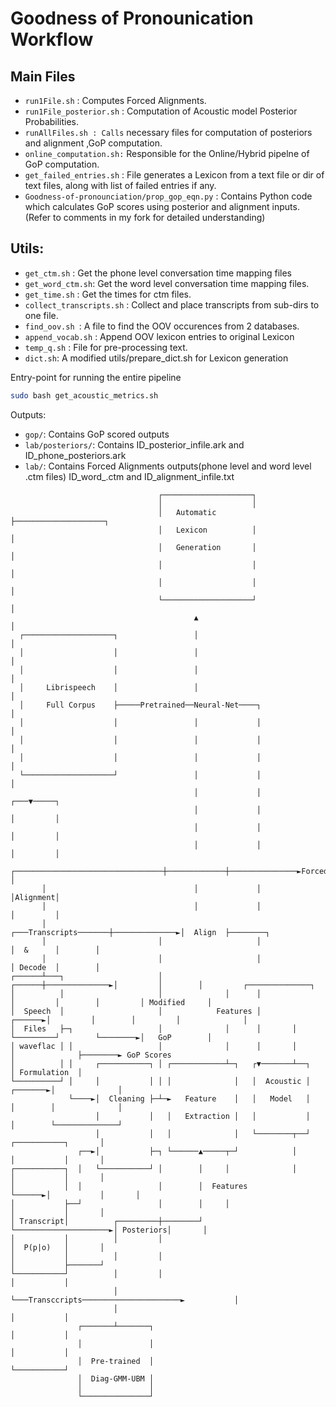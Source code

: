 
# Goodness of Pronounication Workflow

## Main Files
- `run1File.sh` : Computes Forced Alignments.
- `run1File_posterior.sh` : Computation of Acoustic model Posterior Probabilities.
- `runAllFiles.sh : Calls` necessary files for computation of posteriors and alignment ,GoP computation.
- `online_computation.sh:` Responsible for the Online/Hybrid pipelne of GoP computation.
- `get_failed_entries.sh` : File generates a Lexicon from a text file or dir of text files, along with list of failed entries if any.
- `Goodness-of-pronounciation/prop_gop_eqn.py` : Contains Python code which calculates GoP scores using posterior and alignment inputs. (Refer to comments in my fork for detailed understanding)

## Utils:

- `get_ctm.sh` : Get the phone level conversation time mapping files
- `get_word_ctm.sh`: Get the word level conversation time mapping files.
- `get_time.sh` : Get the times for ctm files. 
- `collect_transcripts.sh` : Collect and place transcripts from sub-dirs to one file.
- `find_oov.sh `: A file to find the OOV occurences from 2 databases.
- `append_vocab.sh` : Append OOV lexicon entries to original Lexicon
- `temp_q.sh` : File for pre-processing text.
- `dict.sh`: A modified utils/prepare_dict.sh for Lexicon generation


Entry-point for running the entire pipeline
```bash
sudo bash get_acoustic_metrics.sh
```

Outputs:

- `gop/`: Contains GoP scored outputs
- `lab/posteriors/`: Contains ID_posterior_infile.ark and ID_phone_posteriors.ark
- `lab/`: Contains Forced Alignments outputs(phone level and word level .ctm files) ID_word_.ctm and ID_alignment_infile.txt

```
                                 ┌────────────────────┐
                                 │                    │
                                 │   Automatic        ├────────────────────┐
                                 │   Lexicon          │                    │
                                 │   Generation       │                    │
                                 │                    │                    │
                                 │                    │                    │
                                 └────────────────────┘                    │
                                         ▲                                 │
  ┌────────────────────┐                 │                                 │
  │                    │                 │                                 │
  │                    │                 │                                 │
  │     Librispeech    │                 │                                 │
  │     Full Corpus    ├─────Pretrained──Neural-Net────┐                   │
  │                    │                 │             │                   │
  │                    │                 │             │                   │
  │                    │                 │             │                   │
  └────────────────────┘                 │             │                   │
                                         │             │               ┌───▼─────┐
                                         │             │               │         │
                                         │             │               │         │
                                         │             │               │         │
       ┌─────────────────────────────────┼─────────────┼───────────────►Forced   │
       │                                 │             │               │Alignment│
       │                                 │             │               │         │
       │                         ┌───Transcripts───────┼──────────────►│  Align  ├────────┐
       │                         │                     │               │  &      │        │
       │                         │                     │               │ Decode  │        │
┌──────┴───┐                     │              ┌──────┼──────────────►│         │        │         ┌──────────────┐
│          │                     │              │      │               │         │        │         │ Modified     │
│  Speech  │                     │            Features │       ┌──────►│         │        │         │              │
│  Files   ├─┐                   │              │      │       │       └─────────┘        └────────►│   GoP        │
│ waveflac │ │                   │              │      │       │                                    │              ├────────► GoP Scores
│          │ │     ┌───────────┐ │ ┌────────────┴─┐   ┌▼───────┴──┐                                 │ Formulation  │
└──────────┘ │     │           │ │ │              │   │  Acoustic │                        ┌───────►│              │
             └────►│  Cleaning ├─┴─►   Feature    │   │   Model   │                        │        │              │
                   │           │   │   Extraction │   │           │                        │        └──────────────┘
                   │           │   │              │   └────────┬──┘    ┌───────────┐       │
               ┌──►│           ├─┐ └──────▲─────┬─┘            │       │           │       │
┌───────────┐  │   └───────────┘ │        │     │              │       │           │       │
│           │  │                 │        │  Features          └──────►│           │       │
│           ├──┘                 │        │     │                      │           │       │
│ Transcript│          ┌─────────┼────────┘     └─────────────────────►│ Posteriors│       │
│           │          │         │                                     │  P(p|o)   │       │
│           │          │         │                                     │           ├───────┘
└───────────┘          │         │                                     │           │
                       │         └───Transccripts──────────────────────►           │
                       │                                               │           │
               ┌───────┴───────┐                                       │           │
               │               │                                       │           │
               │  Pre-trained  │                                       └───────────┘
               │  Diag-GMM-UBM │
               │               │
               └───────────────┘
```
